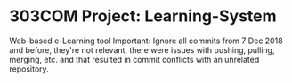 # 303COM Project: Learning-System
Web-based e-Learning tool
Important: Ignore all commits from 7 Dec 2018 and before, they're not relevant, there were issues with pushing, pulling, merging, etc. and that resulted in commit conflicts with an unrelated repository.
